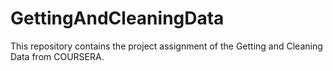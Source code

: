# GettingAndCleaningData
This repository contains the project assignment of the Getting and Cleaning Data from COURSERA.
